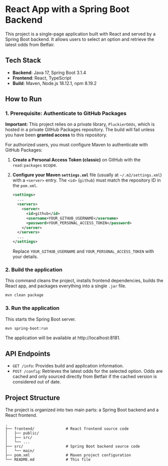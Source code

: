 # React App with a Spring Boot Backend

This project is a single-page application built with React and served by a Spring Boot backend. It allows users to select an option and retrieve the latest odds from Betfair.

## Tech Stack
- **Backend**: Java 17, Spring Boot 3.1.4
- **Frontend**: React, TypeScript
- **Build**: Maven, Node.js 18.12.1, npm 8.19.2

## How to Run

### 1. Prerequisite: Authenticate to GitHub Packages

**Important:** This project relies on a private library, `PluckierOdds`, which is hosted in a private GitHub Packages repository. The build will fail unless you have been **granted access** to this repository.

For authorized users, you must configure Maven to authenticate with GitHub Packages:

1.  **Create a Personal Access Token (classic)** on GitHub with the `read:packages` scope.

2.  **Configure your Maven `settings.xml`** file (usually at `~/.m2/settings.xml`) with a `<server>` entry. The `<id>` (`github`) must match the repository ID in the `pom.xml`.

    ```xml
    <settings>
      ...
      <servers>
        <server>
          <id>github</id>
          <username>YOUR_GITHUB_USERNAME</username>
          <password>YOUR_PERSONAL_ACCESS_TOKEN</password>
        </server>
      </servers>
      ...
    </settings>
    ```
    Replace `YOUR_GITHUB_USERNAME` and `YOUR_PERSONAL_ACCESS_TOKEN` with your details.

### 2. Build the application

This command cleans the project, installs frontend dependencies, builds the React app, and packages everything into a single `.jar` file.
```bash
mvn clean package
```

### 3. Run the application

This starts the Spring Boot server.
```bash
mvn spring-boot:run
```

The application will be available at http://localhost:8181.

## API Endpoints

- `GET /info`: Provides build and application information.
- `POST /config`: Retrieves the latest odds for the selected option. Odds are cached and only sourced directly from Betfair if the cached version is considered out of date.

## Project Structure

The project is organized into two main parts: a Spring Boot backend and a React frontend.

```
.
├── frontend/              # React frontend source code
│   ├── public/
│   ├── src/
│   └── ...
├── src/                   # Spring Boot backend source code
│   └── main/
├── pom.xml                # Maven project configuration
└── README.md              # This file
```
